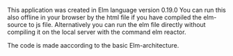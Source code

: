This application was created in Elm language version 0.19.0
You can run this also offline in your browser by the html file if you have compiled the elm-source to js file.
Alternatively you can run the elm file directly without compiling it on the local server with the command elm reactor.

The code is made aaccording to the basic Elm-architecture.

